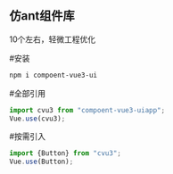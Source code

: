 ##  仿ant组件库
10个左右，轻微工程优化

#安装
```bash
npm i compoent-vue3-ui
```
#全部引用
```javascript
import cvu3 from "compoent-vue3-uiapp";
Vue.use(cvu3);
```

#按需引入
```javascript
import {Button} from "cvu3";
Vue.use(Button);
```
